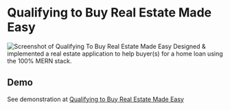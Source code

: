 # Qualifying to Buy Real Estate Made Easy

![Screenshot of Qualifying To Buy Real Estate Made Easy](https://imagesgk.s3.amazonaws.com/QualifyingToBuyRealEstate.png)
Designed & implemented a real estate application to help buyer(s) for a home loan using the 100% MERN stack. 




## Demo 
See demonstration at [Qualifying to Buy Real Estate Made Easy](https://buying-real-estate-web.web.app/)

